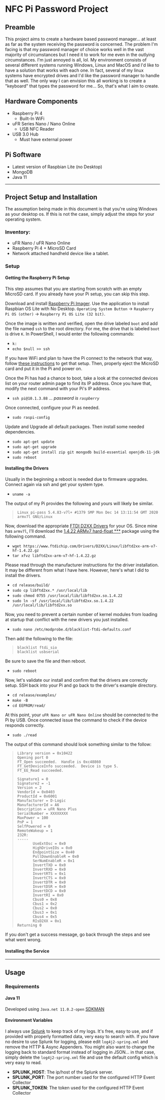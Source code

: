 # NFC Pi Password Project

## Preamble

This project aims to create a hardware based password manager... at least as far as the system receiving the password is
concerned. The problem I'm facing is that my password manager of choice works well in the vast majority of circumstances
but I need it to work for me even in the outlying circumstances. I'm just annoyed is all, lol. My environment consists
of several different systems running Windows, Linux and MacOS and I'd like to have a solution that works with each one. 
In fact, several of my linux systems have encrypted drives and I'd like the password manager to handle that as well. The
only way I can envision this all working is to create a "keyboard" that types the password for me... So, that's what I
aim to create. 

## Hardware Components 

- Raspberry Pi 4
    - Built-In WiFi
- uFR Series Nano / Nano Online
    - USB NFC Reader
- USB 3.0 Hub
    - Must have external power

## Pi Software

- Latest version of Raspbian Lite (no Desktop)
- MongoDB
- Java 11

---
## Project Setup and Installation

The assumption being made in this document is that you're using Windows as your desktop os. If this is not the case,
simply adjust the steps for your operating system.

### Inventory:
- uFR Nano / uFR Nano Online
- Raspberry Pi 4 + MicroSD Card
- Network attached handheld device like a tablet.

### Setup

#### Getting the Raspberry Pi Setup

This step assumes that you are starting from scratch with an empty MicroSD card. If you already have your Pi setup, you
can skip this step.

Download and install [Raspberry Pi Imager](https://www.raspberrypi.org/software/). Use the application to install
Raspbian OS Lite with No Desktop. `Operating System Button` -> `Raspberry Pi OS (other)` -> `Raspberry Pi OS Lite (32 bit)`.

Once the image is written and verified, open the drive labeled `boot` and add the file named `ssh` to the root directory. 
For me, the drive that is labeled `boot` is drive `K`. In PowerShell, I would enter the following commands:
- `k:`
- `echo $null >> ssh`

If you have WiFi and plan to have the Pi connect to the network that way, follow [these instructions](https://www.raspberrypi.org/documentation/configuration/wireless/headless.md)
to get that setup. Then, properly eject the MicroSD card and put it in the Pi and power on.

Once the Pi has had a chance to boot, take a look at the connected devices list on your router admin page to find its IP
address. Once you have that, modify the next command with your Pi's IP address.
- `ssh pi@10.1.3.88` ... _password is `raspberry`_

Once connected, configure your Pi as needed.
- `sudo raspi-config`

Update and Upgrade all default packages. Then install some needed dependencies.
- `sudo apt-get update`
- `sudo apt-get upgrade`
- `sudo apt-get install zip git mongodb build-essential openjdk-11-jdk`
- `sudo reboot`

#### Installing the Drivers

Usually in the beginning a reboot is needed due to firmware upgrades. Connect again via ssh and get your system type.
- `uname -a`

The output of my Pi provides the following and yours will likely be similar.
> ```
> Linux pi-pass 5.4.83-v7l+ #1379 SMP Mon Dec 14 13:11:54 GMT 2020 armv7l GNU/Linux
> ```

Now, download the appropriate [FTDI D2XX Drivers](https://ftdichip.com/drivers/d2xx-drivers/) for your OS. Since mine has
`armv7l`, I'll download the [1.4.22 ARMv7 hard-float ***](https://www.ftdichip.com/Drivers/D2XX/Linux/libftd2xx-arm-v7-hf-1.4.22.gz)
package using the following command.
- `wget https://www.ftdichip.com/Drivers/D2XX/Linux/libftd2xx-arm-v7-hf-1.4.22.gz`
- `tar xfvz libftd2xx-arm-v7-hf-1.4.22.gz`

Please read through the manufacturer instructions for the driver installation. It may be different from what I have here.
However, here's what I did to install the drivers.

- `cd release/build/`
- `sudo cp libftd2xx.* /usr/local/lib`
- `sudo chmod 0755 /usr/local/lib/libftd2xx.so.1.4.22`
- `sudo ln -sf /usr/local/lib/libftd2xx.so.1.4.22 /usr/local/lib/libftd2xx.so`

Now, you need to prevent a certain number of kernel modules from loading at startup that conflict with the new drivers 
you just installed.
- `sudo nano /etc/modprobe.d/blacklist-ftdi-defaults.conf`

Then add the following to the file:
>```text
>blacklist ftdi_sio
>blacklist usbserial
>```

Be sure to save the file and then reboot.
- `sudo reboot`

Now, let's validate our install and confirm that the drivers are correctly setup. SSH back into your Pi and go back to the
driver's example directory.
- `cd release/examples/`
- `make -B`
- `cd EEPROM/read/`

At this point, your `uFR Nano or uFR Nano Online` should be connected to the Pi by USB. Once connected issue the command
to check if the device responds correctly.
- `sudo ./read`

The output of this command should look something similar to the follow:

>```text
>Library version = 0x10422
>Opening port 0
>FT_Open succeeded.  Handle is 0xc48860
>FT_GetDeviceInfo succeeded.  Device is type 5.
>FT_EE_Read succeeded.
>
>Signature1 = 0
>Signature2 = -1
>Version = 2
>VendorId = 0x0403
>ProductId = 0x6001
>Manufacturer = D-Logic
>ManufacturerId = A6
>Description = uFR Nano Plus
>SerialNumber = XXXXXXXX
>MaxPower = 100
>PnP = 1
>SelfPowered = 0
>RemoteWakeup = 1
>232R:
>-----
>        UseExtOsc = 0x0
>        HighDriveIOs = 0x0
>        EndpointSize = 0x40
>        PullDownEnableR = 0x0
>        SerNumEnableR = 0x1
>        InvertTXD = 0x0
>        InvertRXD = 0x0
>        InvertRTS = 0x1
>        InvertCTS = 0x0
>        InvertDTR = 0x0
>        InvertDSR = 0x0
>        InvertDCD = 0x0
>        InvertRI = 0x0
>        Cbus0 = 0x8
>        Cbus1 = 0x2
>        Cbus2 = 0x0
>        Cbus3 = 0x1
>        Cbus4 = 0x5
>        RIsD2XX = 0x1
>Returning 0
>```

If you don't get a success message, go back through the steps and see what went wrong.

#### Installing the Service


---

## Usage

### Requirements

#### Java 11
Developed using `Java.net 11.0.2-open` [SDKMAN](https://sdkman.io/)

#### Environment Variables
I always use [Splunk](https://hub.docker.com/r/splunk/splunk/) to keep track of my logs. It's free, easy to use, and if 
provided with properly formatted data, very easy to search with. If you have no desire to use Splunk for logging, please 
edit `log4j2-spring.xml` and remove the HTTP & Async Appenders. You might also want to change the logging back to 
standard format instead of logging in JSON... in that case, simply delete the `log4j2-spring.xml` file and use the 
default config which is very easy to read.

- **SPLUNK_HOST**: The ip/host of the Splunk server.
- **SPLUNK_PORT**: The port number used for the configured HTTP Event Collector
- **SPLUNK_TOKEN**: The token used for the configured HTTP Event Collector
